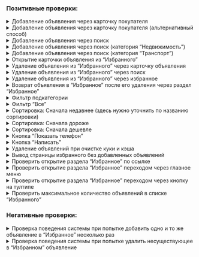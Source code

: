 ### Позитивные проверки:

<details>
<summary>Добавление объявления через карточку покупателя</summary>

### Предусловия:

* Пользователь не авторизован.
* Chrome-браузер обновлен до последней стабильной версии.
* Активное тестовое объявление с ID 2639542363, которое не находится в разделе “Избранное”.

### Шаги:

1. Открыть карточку покупателя объявления из предусловия по ссылке: https://www.avito.ru/nikel/knigi_i_zhurnaly/domain-driven_design_distilled_vaughn_vernon_2639542363
2. Нажать на кнопку "Добавить в избранное" под названием объявления
3. Перейти на страницу избранных объявлений: https://www.avito.ru/favorites.

### Ожидаемые результаты:

1. После клика на кнопку "Добавить в избранное", иконка на кнопке изменила цвет в соответствии с макетом, текст кнопки изменился на “В избранном”, у кнопки появляется тултип с текстом “Добавлено в избранное”
2. После перехода на страницу избранных объявлений, ранее выбранное объявление отображается в списке избранных, над списком объявлений отображается подкатегория объявления “Книги и журналы”

### Постусловия:

* Удалить объявление из “Избранного” при необходимости

</details>

<details>
<summary>Добавление объявления через карточку покупателя (альтернативный способ)</summary>

### Предусловия:

* Пользователь не авторизован.
* Chrome-браузер обновлен до последней стабильной версии.
* Активное тестовое объявление с ID 2639542363, которое не находится в разделе “Избранное”.

### Шаги:

1. Открыть карточку покупателя объявления из предусловия по ссылке: https://www.avito.ru/nikel/knigi_i_zhurnaly/domain-driven_design_distilled_vaughn_vernon_2639542363
2. Сделать скролл вниз по странице до появления хедера
3. Нажать на кнопку "Добавить в избранное" в хедере
4. Перейти на страницу избранных объявлений: https://www.avito.ru/favorites.

### Ожидаемые результаты:

1. После клика на кнопку "Добавить в избранное", иконка на кнопке изменила цвет в соответствии с макетом, текст кнопки изменился на “В избранном”, у кнопки появляется тултип с текстом “Добавлено в избранное”
2. После перехода на страницу избранных объявлений, ранее выбранное объявление отображается в списке избранных, над списком объявлений отображается подкатегория объявления “Книги и журналы”

### Постусловия:

* Удалить объявление из “Избранного” при необходимости

</details>

<details>
<summary>Добавление объявления через поиск</summary>

### Предусловия:

* Пользователь не авторизован.
* Chrome-браузер обновлен до последней стабильной версии.
* Активное тестовое объявление с ID 2639542363, которое не находится в разделе “Избранное”.

### Шаги:

1. Открыть главную страницу https://www.avito.ru/.
2. В поле поиска вставить ID объекта из предусловия.
3. Нажать кнопку “Найти”.
4. Нажать на иконку добавления в “Избранное” у найденного объявления.
5. Перейти на страницу избранных объявлений: https://www.avito.ru/favorites.

### Ожидаемые результаты:

1. После клика на иконку добавления в “Избранное", иконка изменила цвет в соответствии с макетом, у кнопки появляется тултип с текстом “Добавлено в избранное”
2. После перехода на страницу избранных объявлений, ранее выбранное объявление отображается в списке избранных, , над списком объявлений отображается подкатегория объявления “Книги и журналы”

### Постусловия:

* Удалить объявление из “Избранного” при необходимости

</details>
<details>
<summary>Добавление объявления через поиск (категория “Недвижимость”)</summary>

### Предусловия:

* Пользователь не авторизован.
* Chrome-браузер обновлен до последней стабильной версии.
* В “Избранном” отсутствуют объявления

### Шаги:

1. Открыть страницу https://www.avito.ru/all/nedvizhimost
2. Нажать на иконку добавления в “Избранное” у любого объявления.
3. Перейти на страницу избранных объявлений: https://www.avito.ru/favorites.

### Ожидаемые результаты:

1. После клика на иконку добавления в “Избранное", иконка изменила цвет в соответствии с макетом, у кнопки появляется тултип с текстом “Добавлено в избранное”
2. После перехода на страницу избранных объявлений, ранее выбранное объявление отображается в списке избранных, , над списком объявлений отображается подкатегория объявления, например, “Квартиры"

### Постусловия:

* Удалить объявление из “Избранного” при необходимости

</details>

<details>
<summary>Добавление объявления через поиск (категория “Транспорт”)</summary>

### Предусловия:

* Пользователь не авторизован.
* Chrome-браузер обновлен до последней стабильной версии.
* В “Избранном” отсутствуют объявления

### Шаги:

1. Открыть страницу https://www.avito.ru/all/transport
2. Нажать на иконку добавления в “Избранное” у любого объявления.
3. Перейти на страницу избранных объявлений: https://www.avito.ru/favorites.

### Ожидаемые результаты:

1. После клика на иконку добавления в “Избранное", иконка изменила цвет в соответствии с макетом, у кнопки появляется тултип с текстом “Добавлено в избранное”
2. После перехода на страницу избранных объявлений, ранее выбранное объявление отображается в списке избранных, , над списком объявлений отображается подкатегория объявления, например, “Грузовики и спецтехника"

### Постусловия:

* Удалить объявление из “Избранного” при необходимости

</details>

<details>
<summary>Открытие карточки объявления из “Избранного”</summary>

### Предусловия:

* Пользователь не авторизован.
* Chrome-браузер обновлен до последней стабильной версии.
* Активное тестовое объявление с ID 2639542363, которое находится в разделе “Избранное”.

### Шаги:

1. Открыть “Избранное” \*\*[h\*\*ttps://www.avito.ru/favorites](https://www.avito.ru/favorites).
2. Кликнуть на плашку добавленного в “Избранное” объявления из предусловия.

### Ожидаемые результаты:

1. Открывается карточка объявления с подробной информацией

### Постусловия:

* Удалить объявление из “Избранного” при необходимости

</details>

<details>
<summary>Удаление объявления из “Избранного” через карточку объявления</summary>

### Предусловия:

* Пользователь не авторизован.
* Chrome-браузер обновлен до последней стабильной версии.
* Активное тестовое объявление с ID 2639542363, которое находится в разделе “Избранное”.

### Шаги:

1. Открыть карточку покупателя объявления из предусловия по ссылке: https://www.avito.ru/nikel/knigi_i_zhurnaly/domain-driven_design_distilled_vaughn_vernon_2639542363.
2. Нажать на кнопку "В избранном".
3. Перейти на страницу избранных объявлений: https://www.avito.ru/favorites.

### Ожидаемые результаты:

1. После клика на кнопку "В избранном", иконка на кнопке изменила цвет в соответствии с макетом, текст кнопки изменился на “Добавить в избранное”, у кнопки появляется тултип с текстом “Удалено из избранного”
2. После перехода на страницу избранных объявлений, ранее выбранное объявление не отображается в списке избранных.

### Постусловия:

* Добавить объявление в “Избранное” при необходимости.

</details>

<details>
<summary>Удаление объявления из “Избранного” через поиск</summary>

### Предусловия:

* Пользователь не авторизован.
* Chrome-браузер обновлен до последней стабильной версии.
* Активное тестовое объявление с ID 2639542363, которое находится в разделе “Избранное”.

### Шаги:

1. Открыть главную страницу https://www.avito.ru/.
2. В поле поиска вставить ID объекта из предусловия.
3. Нажать кнопку “Найти”.
4. Нажать на иконку избранного у найденного объявления.
5. Перейти на страницу избранных объявлений: https://www.avito.ru/favorites.

### Ожидаемые результаты:

1. После клика на иконку избранного, иконка на кнопке изменила цвет в соответствии с макетом
2. После перехода на страницу избранных объявлений, ранее выбранное объявление не отображается в списке избранных.

### Постусловия:

* Добавить объявление в “Избранное” при необходимости.

</details>

<details>
<summary>Удаление объявления из “Избранного” через избранное</summary>

### Предусловия:

* Пользователь не авторизован.
* Chrome-браузер обновлен до последней стабильной версии.
* Активное тестовое объявление с ID 2639542363, которое единственное находится в разделе “Избранное”.

### Шаги:

1. Перейти на страницу избранных объявлений: https://www.avito.ru/favorites.
2. Нажать на иконку избранного у объявления из предусловия.
3. Обновить страницу.

### Ожидаемые результаты:

1. После клика на иконку избранного, иконка на кнопке изменила цвет в соответствии с макетом. Пропадает селект сортировки. Счетчик объявлений на кнопках “Все” и “Книги и журналы” уменьшается на 1. Сами кнопки становятся задизейбленными.
2. После обновления страницы, объявление из предусловия не отображается в списке избранных.

### Постусловия:

* Добавить объявление в “Избранное” при необходимости.

</details>

<details>
<summary>Возврат объявления в “Избранное” после его удаления через раздел “Избранное”</summary>

### Предусловия:

* Пользователь не авторизован.
* Chrome-браузер обновлен до последней стабильной версии.
* Активное тестовое объявление с ID 2639542363, которое единственное находится в разделе “Избранное”.

### Шаги:

1. Перейти на страницу избранных объявлений: https://www.avito.ru/favorites.
2. Нажать на иконку избранного у объявления из предусловия.
3. Нажать на иконку избранного у объявления из предусловия.

### Ожидаемые результаты:

1. После первого клика на иконку избранного, иконка на кнопке изменила цвет в соответствии с макетом. Пропадает селект сортировки. Счетчик объявлений на кнопках “Все” и “Книги и журналы” уменьшается на 1. Сами кнопки становятся задизейбленными.
2. После второго клика на иконку избранного, иконка на кнопке изменила цвет в соответствии с макетом. Начинает отображаться селект сортировки. Счетчик объявлений на кнопках “Все” и “Книги и журналы” увеличивается на 1. Сами кнопки становятся доступны для нажатий.

### Постусловия:

* Добавить объявление в “Избранное” при необходимости.

</details>

<details>
<summary>Фильтр подкатегории</summary>

### Предусловия:

* Пользователь не авторизован.
* Chrome-браузер обновлен до последней стабильной версии.
* В “Избранное” добавлены три объявления из разных подкатегорий, например, “Квартиры”, “Грузовики и спецтехника”, “Книги и журналы”.

### Шаги:

1. Перейти на страницу избранных объявлений: https://www.avito.ru/favorites.
2. Нажать на кнопку подкатегории “Книги и журналы”.

### Ожидаемые результаты:

1. Кнопка с названием подкатегории и счетчиком объявлений меняет цвет в соответствии с макетом.
2. В списке отображается только одно объявления и оно относится к подкатегории “Книги и журналы”.

</details>

<details>
<summary>Фильтр “Все”</summary>

### Предусловия:

* Пользователь не авторизован.
* Chrome-браузер обновлен до последней стабильной версии.
* В “Избранное” добавлены три объявления из разных подкатегорий, например, “Квартиры”, “Грузовики и спецтехника”, “Книги и журналы”.

### Шаги:

1. Перейти на страницу избранных объявлений: https://www.avito.ru/favorites.
2. Нажать на кнопку подкатегории “Книги и журналы”.
3. Нажать на кнопку фильтра “Все”.

### Ожидаемые результаты:

1. После клика на кнопку “Все” в списке отображаются все объявления добавленные в “Избранное”

</details>

<details>
<summary>Сортировка: Сначала недавнее (здесь нужно уточнить по названию сортировки)</summary>

### Предусловия:

* Пользователь не авторизован.
* Chrome-браузер обновлен до последней стабильной версии.
* В “Избранное” добавлены три объявления из разных подкатегорий, например, “Квартиры”, “Грузовики и спецтехника”, “Книги и журналы”.

### Шаги:

1. Перейти на страницу избранных объявлений: https://www.avito.ru/favorites?order=price__desc.
2. Нажать на кнопку выбора способа сортировки
3. Выбрать значение “Сначала недавнее”

### Ожидаемые результаты:

1. Объявления отсортированы по сроку добавления в “Избранное” - объявления добавленные позже отображаются наверху списка

</details>

<details>
<summary>Сортировка: Сначала дороже</summary>

### Предусловия:

* Пользователь не авторизован.
* Chrome-браузер обновлен до последней стабильной версии.
* В “Избранное” добавлены три объявления из разных подкатегорий, например, “Квартиры”, “Грузовики и спецтехника”, “Книги и журналы”.
* Добавленные объявления отличаются ценой.

### Шаги:

1. Перейти на страницу избранных объявлений: https://www.avito.ru/favorites.
2. Нажать на кнопку выбора способа сортировки
3. Выбрать значение “Сначала дороже”

### Ожидаемые результаты:

1. Объявления отсортированы по цене - более дорогие объявления находится наверху списка.

</details>

<details>
<summary>Сортировка: Сначала дешевле</summary>

### Предусловия:

* Пользователь не авторизован.
* Chrome-браузер обновлен до последней стабильной версии.
* В “Избранное” добавлены три объявления из разных подкатегорий, например, “Квартиры”, “Грузовики и спецтехника”, “Книги и журналы”.
* Добавленные объявления отличаются ценой.

### Шаги:

1. Перейти на страницу избранных объявлений: https://www.avito.ru/favorites.
2. Нажать на кнопку выбора способа сортировки
3. Выбрать значение “Сначала дешевле”

### Ожидаемые результаты:

1. Объявления отсортированы по цене - более дорогие объявления находится внизу списка.

</details>

<details>
<summary>Кнопка “Показать телефон”</summary>

### Предусловия:

* Пользователь не авторизован.
* Chrome-браузер обновлен до последней стабильной версии.
* Активное тестовое объявление с ID 2639542363, которое находится в разделе “Избранное”.

### Шаги:

1. Перейти на страницу избранных объявлений: https://www.avito.ru/favorites.
2. Навести курсор на объявление из предусловия.
3. Нажать на кнопку “Показать телефон”.

### Ожидаемые результаты:

1. Открывается окно авторизации и регистрации

</details>

<details>
<summary>Кнопка “Написать”</summary>

### Предусловия:

* Пользователь не авторизован.
* Chrome-браузер обновлен до последней стабильной версии.
* Активное тестовое объявление с ID 2639542363, которое находится в разделе “Избранное”.

### Шаги:

1. Перейти на страницу избранных объявлений: https://www.avito.ru/favorites.
2. Навести курсор на объявление из предусловия.
3. Нажать на кнопку “Написать”.

### Ожидаемые результаты:

1. Открывается окно авторизации и регистрации.

</details>

<details>
<summary>Удаление объявлений при очистке куки и кэша</summary>

### Предусловия:

* Пользователь не авторизован.
* Chrome-браузер обновлен до последней стабильной версии.
* Активное тестовое объявление с ID 2639542363, которое находится в разделе “Избранное”.

### Шаги:

1. Открыть страницу: https://www.avito.ru
2. Открыть DevTools.
3. Открыть вкладку “Application” (или “Приложение”).
4. В боковой панели открыть “Storage” (или “Хранилище”).
5. Нажать кнопку “Удалить данные сайта”.
6. Перейти на страницу избранных объявлений: https://www.avito.ru/favorites.

### Ожидаемые результаты:

1. В разделе “Избранное” отсутствуют объявления.
2. Отображается заголовок “Избранное” и подсказка: Сохраняйте объявления Если вы нашли что-то интересное, нажмите «Добавить в избранное» в объявлении или на сердечко в результатах поиска.

### Постусловия:

* Добавить объявление в “Избранное” при необходимости.

</details>

<details>
<summary>Вывод страницы избранного без добавленных объявлений</summary>

### Предусловия:

* Пользователь не авторизован.
* Chrome-браузер обновлен до последней стабильной версии.
* В разделе “Избранное” отсутствуют объявления.

### Шаги:

1. Перейти на страницу избранных объявлений: https://www.avito.ru/favorites.

### Ожидаемые результаты:

1. Активный таб “Объявления”
2. Отображается заголовок “Избранное” и подсказка: Сохраняйте объявления Если вы нашли что-то интересное, нажмите «Добавить в избранное» в объявлении или на сердечко в результатах поиска.

### Постусловия:

* Добавить объявление в “Избранное” при необходимости.

</details>

<details>
<summary>Проверить открытие раздела “Избранное” по ссылке</summary>

### Предусловия:

* Пользователь не авторизован.
* Chrome-браузер обновлен до последней стабильной версии.

### Шаги:

1. Перейти на страницу избранных объявлений: https://www.avito.ru/favorites.

### Ожидаемые результаты:

1. Открывается страница раздела “Избранное”

### Постусловия:

* Добавить объявление в “Избранное” при необходимости.

</details>

<details>
<summary>Проверить открытие раздела “Избранное” переходом через главное меню</summary>

### Предусловия:

* Пользователь не авторизован.
* Chrome-браузер обновлен до последней стабильной версии.

### Шаги:

1. Открыть главную страницу https://www.avito.ru/.
2. Кликнуть на иконку избранного (сердечко) в хедере.

### Ожидаемые результаты:

1. Открывается раздел “Избранное”

</details>

<details>
<summary>Проверить открытие раздела “Избранное” переходом через кнопку на тултипе</summary>

### Предусловия:

* Пользователь не авторизован.
* Chrome-браузер обновлен до последней стабильной версии.
* Активное тестовое объявление с ID 2639542363, которое не находится в разделе “Избранное”.

### Шаги:

1. Открыть карточку покупателя объявления из предусловия по ссылке: https://www.avito.ru/nikel/knigi_i_zhurnaly/domain-driven_design_distilled_vaughn_vernon_2639542363
2. Нажать на кнопку "Добавить в избранное"
3. Нажать на кнопку “в избранное” в тултипе “Добавлено в избранное”

### Ожидаемые результаты:

1. Открывается раздел “Избранное”

</details>

<details>
<summary>Проверить максимальное количество объявлений в списке “Избранного”</summary>
Здесь я хотел написать тест-кейс на добавление максимального количества объявлений в “Избранное”. Я остановился на значении 1001 объявление. При этом поддержка ответила, что максимально можно добавить 500. Здесь имеет смысл описывать тест-кейс после ответа службы поддержки о максимальном количестве объявлений.
</details>

### Негативные проверки:

<details>
<summary>Проверка поведения системы при попытке добавить одно и то же объявление в “Избранное” несколько раз</summary>

### Предусловия:

* Пользователь не авторизован.
* Chrome-браузер обновлен до последней стабильной версии.
* Активное тестовое объявление с ID 2639542363, которое не находится в разделе “Избранное”.

### Шаги:

1. Открыть карточку покупателя объявления из предусловия по ссылке: https://www.avito.ru/nikel/knigi_i_zhurnaly/domain-driven_design_distilled_vaughn_vernon_2639542363 в первой вкладке
2. Открыть это же объявление во второй вкладке
3. Нажать на кнопку "Добавить в избранное" в первой вкладке
4. Нажать на кнопку "Добавить в избранное" во второй вкладке

### Ожидаемые результаты:

1. Ошибок нет, объявление не удалено после повторного клика

### Примечания:

1. Данные тесты имеет смысл провести на странице поиска, потому что у запросов добавления в “Избранное” из карточки и из поиска отличается тело запроса.


</details>

<details>
<summary>Проверка поведения системы при попытке удалить несуществующее в “Избранном” объявление</summary>

### Предусловия:

* Пользователь не авторизован.
* Chrome-браузер обновлен до последней стабильной версии.
* Активное тестовое объявление с ID 2639542363, которое находится в разделе “Избранное”.

### Шаги:

1. Открыть карточку покупателя объявления из предусловия по ссылке: https://www.avito.ru/nikel/knigi_i_zhurnaly/domain-driven_design_distilled_vaughn_vernon_2639542363 в первой вкладке
2. Открыть это же объявление во второй вкладке
3. Нажать на кнопку "Добавлено в избранное" в первой вкладке
4. Нажать на кнопку "Добавлено в избранное" во второй вкладке

### Ожидаемые результаты:

1. Ошибок нет, объявление не удалено после повторного клика

### Примечания:

1. Данные тесты имеет смысл провести на странице поиска и в разделе “Избранное”, потому что у запросов с разных страниц отличается тело запроса.

</details>



